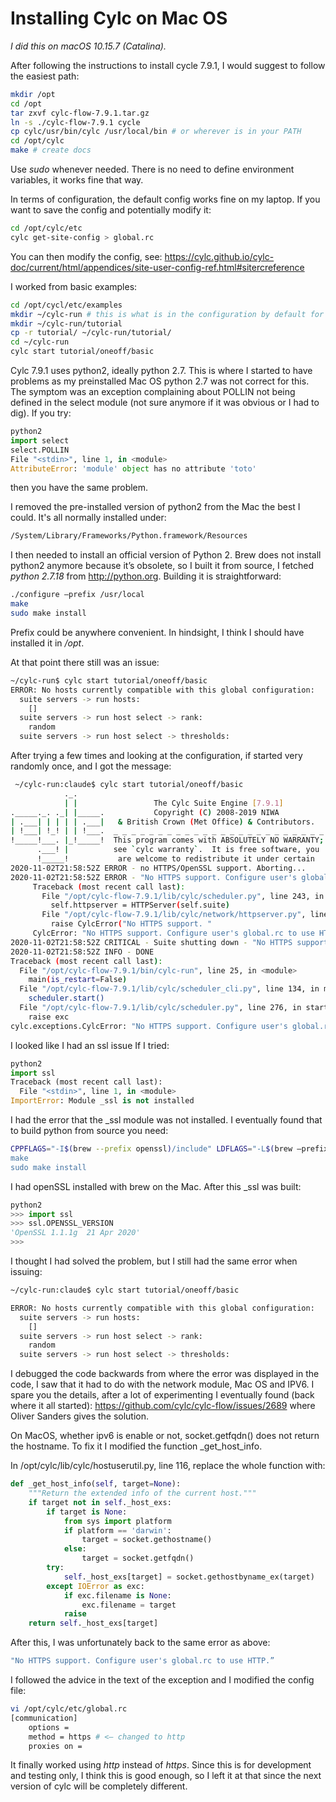 # Installing Cylc on Mac OS

*I did this on macOS 10.15.7 (Catalina).*

After following the instructions to install cycle 7.9.1, I would suggest to follow the easiest path:

```bash
mkdir /opt
cd /opt
tar zxvf cylc-flow-7.9.1.tar.gz
ln -s ./cylc-flow-7.9.1 cycle
cp cylc/usr/bin/cylc /usr/local/bin # or wherever is in your PATH
cd /opt/cylc
make # create docs
```

Use *_sudo_* whenever needed. There is no need to define environment variables, it works fine that way.

In terms of configuration, the default config works fine on my laptop. If you want to save the config and potentially modify it:

```bash
cd /opt/cylc/etc
cylc get-site-config > global.rc
```

You can then modify the config, see:
https://cylc.github.io/cylc-doc/current/html/appendices/site-user-config-ref.html#sitercreference

I worked from basic examples:

```bash
cd /opt/cycl/etc/examples
mkdir ~/cylc-run # this is what is in the configuration by default for cylc to run
mkdir ~/cylc-run/tutorial
cp -r tutorial/ ~/cylc-run/tutorial/
cd ~/cylc-run
cylc start tutorial/oneoff/basic
```

Cylc 7.9.1 uses python2, ideally python 2.7. This is where I started to have problems as my preinstalled Mac OS python 2.7 was not correct for this. The symptom was an exception complaining about POLLIN not being defined in the select module (not sure anymore if it was obvious or I had to dig). If you try: 

```python
python2
import select 
select.POLLIN
File "<stdin>", line 1, in <module>
AttributeError: 'module' object has no attribute 'toto'

```

then you have the same problem.

I removed the pre-installed version of python2 from the Mac the best I could. It's all normally installed under:
```bash
/System/Library/Frameworks/Python.framework/Resources
```

I then needed to install an official version of Python 2. Brew does not install python2 anymore because it’s obsolete, so I built it from source, I fetched *python 2.7.18* from http://python.org. 
Building it is straightforward:

```bash
./configure —prefix /usr/local
make
sudo make install
```

Prefix could be anywhere convenient. In hindsight, I think I should have installed it in */opt*.

At that point there still was an issue:

```bash
~/cylc-run$ cylc start tutorial/oneoff/basic
ERROR: No hosts currently compatible with this global configuration:
  suite servers -> run hosts:
    []
  suite servers -> run host select -> rank:
    random
  suite servers -> run host select -> thresholds:
```

After trying a few times and looking at the configuration, if started very randomly once, and I got the message:

```bash
 ~/cylc-run:claude$ cylc start tutorial/oneoff/basic
            ._.                                                       
            | |                 The Cylc Suite Engine [7.9.1]         
._____._. ._| |_____.           Copyright (C) 2008-2019 NIWA          
| .___| | | | | .___|   & British Crown (Met Office) & Contributors.  
| !___| !_! | | !___.  _ _ _ _ _ _ _ _ _ _ _ _ _ _ _ _ _ _ _ _ _ _ _ _
!_____!___. |_!_____!  This program comes with ABSOLUTELY NO WARRANTY;
      .___! |          see `cylc warranty`.  It is free software, you 
      !_____!           are welcome to redistribute it under certain  
2020-11-02T21:58:52Z ERROR - no HTTPS/OpenSSL support. Aborting...
2020-11-02T21:58:52Z ERROR - "No HTTPS support. Configure user's global.rc to use HTTP."
     Traceback (most recent call last):
       File "/opt/cylc-flow-7.9.1/lib/cylc/scheduler.py", line 243, in start
         self.httpserver = HTTPServer(self.suite)
       File "/opt/cylc-flow-7.9.1/lib/cylc/network/httpserver.py", line 97, in __init__
         raise CylcError("No HTTPS support. "
     CylcError: "No HTTPS support. Configure user's global.rc to use HTTP."
2020-11-02T21:58:52Z CRITICAL - Suite shutting down - "No HTTPS support. Configure user's global.rc to use HTTP."
2020-11-02T21:58:52Z INFO - DONE
Traceback (most recent call last):
  File "/opt/cylc-flow-7.9.1/bin/cylc-run", line 25, in <module>
    main(is_restart=False)
  File "/opt/cylc-flow-7.9.1/lib/cylc/scheduler_cli.py", line 134, in main
    scheduler.start()
  File "/opt/cylc-flow-7.9.1/lib/cylc/scheduler.py", line 276, in start
    raise exc
cylc.exceptions.CylcError: "No HTTPS support. Configure user's global.rc to use HTTP."
```

I looked like I had an ssl issue If I tried:

```python
python2
import ssl
Traceback (most recent call last):
  File "<stdin>", line 1, in <module>
ImportError: Module _ssl is not installed
```

I had the error that the _ssl module was not installed. I eventually found that to build python from source you need:

```bash
CPPFLAGS="-I$(brew --prefix openssl)/include" LDFLAGS="-L$(brew —prefix openssl)/lib” ./configure —prefix /usr/local
make
sudo make install
```

I had openSSL installed with brew on the Mac. After this _ssl was built:

```python
python2
>>> import ssl
>>> ssl.OPENSSL_VERSION
'OpenSSL 1.1.1g  21 Apr 2020'
>>>
```

I thought I had solved the problem, but I still had the same error when issuing:

```bash
~/cylc-run:claude$ cylc start tutorial/oneoff/basic

ERROR: No hosts currently compatible with this global configuration:
  suite servers -> run hosts:
    []
  suite servers -> run host select -> rank:
    random
  suite servers -> run host select -> thresholds:
```

I debugged the code backwards from where the error was displayed in the code, I saw that it had to do with the network module, Mac OS and IPV6. I spare you the details, after a lot of experimenting I eventually found (back where it all started):
https://github.com/cylc/cylc-flow/issues/2689 where Oliver Sanders gives the solution.

On MacOS, whether ipv6 is enable or not, socket.getfqdn() does not return the hostname. To fix it I modified the function _get_host_info.

In /opt/cylc/lib/cylc/hostuserutil.py, line 116, replace the whole function with:

```python
def _get_host_info(self, target=None):
    """Return the extended info of the current host."""
    if target not in self._host_exs:
        if target is None:
            from sys import platform
            if platform == 'darwin':
                target = socket.gethostname()
            else:
                target = socket.getfqdn()
        try:
            self._host_exs[target] = socket.gethostbyname_ex(target)
        except IOError as exc:
            if exc.filename is None:
                exc.filename = target
            raise
    return self._host_exs[target]
```

After this, I was unfortunately back to the same error as above: 
```bash
"No HTTPS support. Configure user's global.rc to use HTTP.” 
```
I followed the advice in the text of the exception and I modified the config file:

```bash
vi /opt/cylc/etc/global.rc
[communication]
    options =  
    method = https # <— changed to http
    proxies on =
```

It finally worked using *http* instead of *https*. Since this is for development and testing only, I think this is good enough, so I left it at that since the next version of cylc will be completely different.


